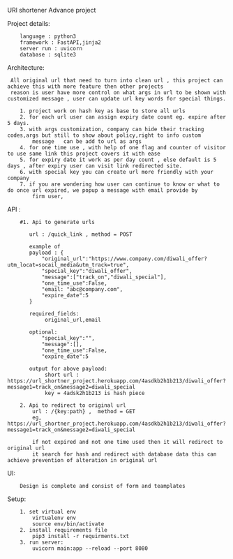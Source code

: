 URl shortener Advance project

Project details:

        language : python3
        framework : FastAPI,jinja2
        server run : uvicorn
        database : sqlite3

Architecture:

    
     All original url that need to turn into clean url , this project can achieve this with more feature then other projects
     reason is user have more control on what args in url to be shown with customized message , user can update url key words for special things.

        1. project work on hash key as base to store all urls
        2. for each url user can assign expiry date count eg. expire after 5 days.
        3. with args customization, company can hide their tracking codes,args but still to show about policy,right to info custom 
            message   can be add to url as args
        4. for one time use , with help of one flag and counter of visitor to use same link this project covers it with ease
        5. for expiry date it work as per day count , else default is 5 days , after expiry user can visit link redirected site.
        6. with special key you can create url more friendly with your company
        7. if you are wondering how user can continue to know or what to do once url expired, we popup a message with email provide by  
            firm user,
        
API :

        #1. Api to generate urls
        
           url : /quick_link , method = POST
       
           example of
           payload : {
               "original_url":"https://www.company.com/diwali_offer?utm_locat=socail_media&utm_track=true",
               "special_key":"diwali_offer",
               "message":["track_on","diwali_special"],
               "one_time_use":False,
               "email: "abc@company.com",
               "expire_date":5
           }
           
           required_fields:
                original_url,email
                
           optional:
               "special_key":"",
               "message":[],
               "one_time_use":False,
               "expire_date":5
               
           output for above payload:
                short url : https://url_shortner_project.herokuapp.com/4asdkb2h1b213/diwali_offer?message1=track_on&message2=diwali_special
                key = 4adsk2h1b213 is hash piece

        2. Api to redirect to original url
            url : /{key:path} ,  method = GET
            eg, https://url_shortner_project.herokuapp.com/4asdkb2h1b213/diwali_offer?message1=track_on&message2=diwali_special

            if not expired and not one time used then it will redirect to original url
            it search for hash and redirect with database data this can achieve prevention of alteration in original url


UI:
   
        Design is complete and consist of form and teamplates

Setup:

        1. set virtual env
            virtualenv env
            source env/bin/activate
        2. install requirements file
            pip3 install -r requirments.txt
        3. run server:
            uvicorn main:app --reload --port 8080
        
        

